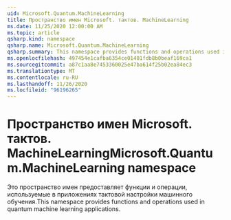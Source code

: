 ```yaml
---
uid: Microsoft.Quantum.MachineLearning
title: Пространство имен Microsoft. тактов. MachineLearning
ms.date: 11/25/2020 12:00:00 AM
ms.topic: article
qsharp.kind: namespace
qsharp.name: Microsoft.Quantum.MachineLearning
qsharp.summary: This namespace provides functions and operations used in quantum machine learning applications.
ms.openlocfilehash: 497454e1cafba6354ce01401fdb8b0beaf169ca1
ms.sourcegitcommit: a87c1aa8e7453360025e47ba614f25b02ea84ec3
ms.translationtype: MT
ms.contentlocale: ru-RU
ms.lasthandoff: 11/26/2020
ms.locfileid: "96196265"
---
```

# <a name="microsoftquantummachinelearning-namespace"></a><span data-ttu-id="b6265-102">Пространство имен Microsoft. тактов. MachineLearning</span><span class="sxs-lookup"><span data-stu-id="b6265-102">Microsoft.Quantum.MachineLearning namespace</span></span>

<span data-ttu-id="b6265-103">Это пространство имен предоставляет функции и операции, используемые в приложениях тактовой настройки машинного обучения.</span><span class="sxs-lookup"><span data-stu-id="b6265-103">This namespace provides functions and operations used in quantum machine learning applications.</span></span>


